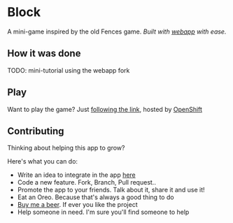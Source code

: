 Block
=====

A mini-game inspired by the old Fences game.
_Built with [webapp](https://github.com/popox/webapp) with ease._

## How it was done

TODO: mini-tutorial using the webapp fork

## Play

Want to play the game?
Just [following the link](http://block-webgame.rhcloud.com/index.html), hosted by [OpenShift](http://www.openshift.com/)

## Contributing

Thinking about helping this app to grow?

Here's what you can do:

 * Write an idea to integrate in the app [here](https://github.com/popox/block/issues)
 * Code a new feature. Fork, Branch, Pull request..
 * Promote the app to your friends. Talk about it, share it and use it!
 * Eat an Oreo. Because that's always a good thing to do
 * [Buy me a beer](https://www.paypal.com/cgi-bin/webscr?cmd=_s-xclick&hosted_button_id=QHK6TMG66TSD4). If ever you like the project
 * Help someone in need. I'm sure you'll find someone to help

